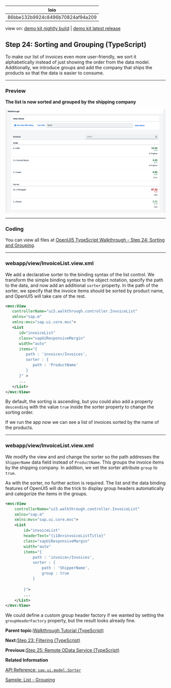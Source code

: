 <!-- loio86bbe132b9924c8496b70824af94a209 -->

| loio |
| -----|
| 86bbe132b9924c8496b70824af94a209 |

<div id="loio">

view on: [demo kit nightly build](https://sdk.openui5.org/nightly/#/topic/86bbe132b9924c8496b70824af94a209) | [demo kit latest release](https://sdk.openui5.org/topic/86bbe132b9924c8496b70824af94a209)</div>

## Step 24: Sorting and Grouping \(TypeScript\)

To make our list of invoices even more user-friendly, we sort it alphabetically instead of just showing the order from the data model. Additionally, we introduce groups and add the company that ships the products so that the data is easier to consume.

***

### Preview

  
  
**The list is now sorted and grouped by the shipping company**

![A list of invoices is displayed](images/loio33f71b44bb644d1fa2a0ab14f1fcc02a_LowRes.png "The list is now sorted and grouped by the shipping company")

***

<a name="loio86bbe132b9924c8496b70824af94a209__section_sxl_41l_syb"/>

### Coding

You can view all files at [OpenUI5 TypeScript Walkthrough - Step 24: Sorting and Grouping](https://github.com/sap-samples/ui5-typescript-walkthrough/steps/24/README.md).

***

<a name="loio86bbe132b9924c8496b70824af94a209__section_txl_41l_syb"/>

### webapp/view/InvoiceList.view.xml

We add a declarative sorter to the binding syntax of the list control. We transform the simple binding syntax to the object notation, specify the path to the data, and now add an additional `sorter` property. In the path of the sorter, we specify that the invoice items should be sorted by product name, and OpenUI5 will take care of the rest.

```xml
<mvc:View
   controllerName="ui5.walkthrough.controller.InvoiceList"
   xmlns="sap.m"
   xmlns:mvc="sap.ui.core.mvc">
   <List
      id="invoiceList"
      class="sapUiResponsiveMargin"
      width="auto"
      items="{
         path : 'invoice>/Invoices',
         sorter : {
            path : 'ProductName' 
         }
      }" >
      ...
   </List>
</mvc:View>
```

By default, the sorting is ascending, but you could also add a property `descending` with the value `true` inside the sorter property to change the sorting order.

If we run the app now we can see a list of invoices sorted by the name of the products.

***

### webapp/view/InvoiceList.view.xml

We modify the view and and change the sorter so the path addresses the `ShipperName` data field instead of `ProductName`. This groups the invoice items by the shipping company. In addition, we set the sorter attribute `group` to `true`.

As with the sorter, no further action is required. The list and the data binding features of OpenUI5 will do the trick to display group headers automatically and categorize the items in the groups.

```xml
<mvc:View
    controllerName="ui5.walkthrough.controller.InvoiceList"
    xmlns="sap.m"
    xmlns:mvc="sap.ui.core.mvc">
    <List
        id="invoiceList"
        headerText="{i18n>invoiceListTitle}"
        class="sapUiResponsiveMargin"
        width="auto"
        items="{
            path : 'invoice>/Invoices',
            sorter : {
                path : 'ShipperName',
                group : true
            }

        }">
        ...
    </List>
</mvc:View>
```

We could define a custom group header factory if we wanted by setting the `groupHeaderFactory` property, but the result looks already fine.

**Parent topic:**[Walkthrough Tutorial \(TypeScript\)](Walkthrough_Tutorial_TypeScript_dad1905.md "In this tutorial we'll introduce you to all major development paradigms of OpenUI5. We'll demonstrate the use of TypeScript with OpenUI5 and highlight the specific characteristics of this approach.")

**Next:**[Step 23: Filtering \(TypeScript\)](Step_23_Filtering_TypeScript_7f02e9d.md "In this step, we add a search field for our product list and define a filter that represents the search term. When searching, the list is automatically updated to show only the items that match the search term.")

**Previous:**[Step 25: Remote OData Service \(TypeScript\)](Step_25_Remote_OData_Service_TypeScript_b68d321.md "So far we have worked with local JSON data, but now we will access a real OData service to visualize remote data.")

**Related Information**  


[API Reference: `sap.ui.model.Sorter`](https://sdk.openui5.org/api/sap.ui.model.Sorter)

[Sample: List - Grouping](https://sdk.openui5.org/entity/sap.m.List/sample/sap.m.sample.ListGrouping)

